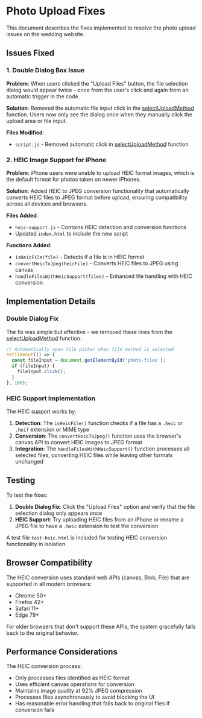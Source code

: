 # Photo Upload Fixes

This document describes the fixes implemented to resolve the photo upload issues on the wedding website.

## Issues Fixed

### 1. Double Dialog Box Issue
**Problem**: When users clicked the "Upload Files" button, the file selection dialog would appear twice - once from the user's click and again from an automatic trigger in the code.

**Solution**: Removed the automatic file input click in the [selectUploadMethod](file:///Users/macair/Downloads/Mary_Chima_Wedding_Site/script.js#L1428-L1469) function. Users now only see the dialog once when they manually click the upload area or file input.

**Files Modified**: 
- `script.js` - Removed automatic click in [selectUploadMethod](file:///Users/macair/Downloads/Mary_Chima_Wedding_Site/script.js#L1428-L1469) function

### 2. HEIC Image Support for iPhone
**Problem**: iPhone users were unable to upload HEIC format images, which is the default format for photos taken on newer iPhones.

**Solution**: Added HEIC to JPEG conversion functionality that automatically converts HEIC files to JPEG format before upload, ensuring compatibility across all devices and browsers.

**Files Added**:
- `heic-support.js` - Contains HEIC detection and conversion functions
- Updated `index.html` to include the new script

**Functions Added**:
- `isHeicFile(file)` - Detects if a file is in HEIC format
- `convertHeicToJpeg(heicFile)` - Converts HEIC files to JPEG using canvas
- `handleFilesWithHeicSupport(files)` - Enhanced file handling with HEIC conversion

## Implementation Details

### Double Dialog Fix
The fix was simple but effective - we removed these lines from the [selectUploadMethod](file:///Users/macair/Downloads/Mary_Chima_Wedding_Site/script.js#L1428-L1469) function:

```javascript
// Automatically open file picker when file method is selected
setTimeout(() => {
  const fileInput = document.getElementById('photo-files');
  if (fileInput) {
    fileInput.click();
  }
}, 100);
```

### HEIC Support Implementation
The HEIC support works by:

1. **Detection**: The `isHeicFile()` function checks if a file has a `.heic` or `.heif` extension or MIME type
2. **Conversion**: The `convertHeicToJpeg()` function uses the browser's canvas API to convert HEIC images to JPEG format
3. **Integration**: The `handleFilesWithHeicSupport()` function processes all selected files, converting HEIC files while leaving other formats unchanged

## Testing

To test the fixes:

1. **Double Dialog Fix**: Click the "Upload Files" option and verify that the file selection dialog only appears once
2. **HEIC Support**: Try uploading HEIC files from an iPhone or rename a JPEG file to have a `.heic` extension to test the conversion

A test file `test-heic.html` is included for testing HEIC conversion functionality in isolation.

## Browser Compatibility

The HEIC conversion uses standard web APIs (canvas, Blob, File) that are supported in all modern browsers:
- Chrome 50+
- Firefox 42+
- Safari 11+
- Edge 79+

For older browsers that don't support these APIs, the system gracefully falls back to the original behavior.

## Performance Considerations

The HEIC conversion process:
- Only processes files identified as HEIC format
- Uses efficient canvas operations for conversion
- Maintains image quality at 92% JPEG compression
- Processes files asynchronously to avoid blocking the UI
- Has reasonable error handling that falls back to original files if conversion fails